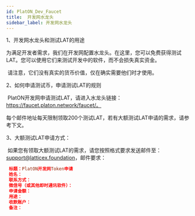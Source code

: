 ```yaml
---
id: PlatON_Dev_Faucet
title:  开发网水龙头
sidebar_label: 开发网水龙头
---
```



1、开发网水龙头和测试LAT的用途

​      为满足开发者需求，我们在开发网配置水龙头。在这里，您可以免费获得测试LAT。您可以使用它们来测试开发中的软件，而不会损失真实资金。

​      请注意，它们没有真实的货币价值，仅在确实需要他们时才使用。

2、如何申请测试币，申请测试LAT的规则

​       PlatON开发网申请测试LAT，请进入水龙头链接：https://faucet.platon.network/faucet/。

​       每个邮件地址每天限制领取200个测试LAT，若有大额测试LAT申请的需求，请参考下文。

3、大额测试LAT申请方式：

​      如果您有领取大额测试LAT的需求，请您按照格式要求发送邮件至：[support@latticex.foundation](mailto:support@latticex.foundation)，邮件要求：

```toml
 标题：PlatON开发网Token申请
 姓名：
 联系方式：
 微信号（或其他即时通讯软件）：
 申请金额：
 用途：
 收款账户：
 备注：
```


### 





